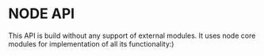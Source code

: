 # NODE API

This API is build without any support of external modules. It uses node core modules for implementation of all its functionality:)
